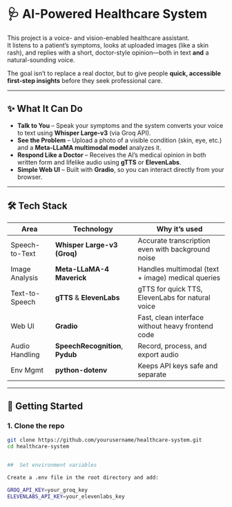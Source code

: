 # 🩺 AI-Powered Healthcare System

This project is a voice- and vision-enabled healthcare assistant.  
It listens to a patient’s symptoms, looks at uploaded images (like a skin rash), and replies with a short, doctor-style opinion—both in text **and** a natural-sounding voice.

The goal isn’t to replace a real doctor, but to give people **quick, accessible first-step insights** before they seek professional care.

---

## ✨ What It Can Do
- **Talk to You** – Speak your symptoms and the system converts your voice to text using **Whisper Large-v3** (via Groq API).
- **See the Problem** – Upload a photo of a visible condition (skin, eye, etc.) and a **Meta-LLaMA multimodal model** analyzes it.
- **Respond Like a Doctor** – Receives the AI’s medical opinion in both written form and lifelike audio using **gTTS** or **ElevenLabs**.
- **Simple Web UI** – Built with **Gradio**, so you can interact directly from your browser.

---

## 🛠️ Tech Stack
| Area | Technology | Why it’s used |
|------|------------|---------------|
| Speech-to-Text | **Whisper Large-v3 (Groq)** | Accurate transcription even with background noise |
| Image Analysis | **Meta-LLaMA-4 Maverick** | Handles multimodal (text + image) medical queries |
| Text-to-Speech | **gTTS** & **ElevenLabs** | gTTS for quick TTS, ElevenLabs for natural voice |
| Web UI | **Gradio** | Fast, clean interface without heavy frontend code |
| Audio Handling | **SpeechRecognition**, **Pydub** | Record, process, and export audio |
| Env Mgmt | **python-dotenv** | Keeps API keys safe and separate |

---

## 🚀 Getting Started
### 1. Clone the repo
```bash
git clone https://github.com/yourusername/healthcare-system.git
cd healthcare-system


##  Set environment variables

Create a .env file in the root directory and add:

GROQ_API_KEY=your_groq_key
ELEVENLABS_API_KEY=your_elevenlabs_key


